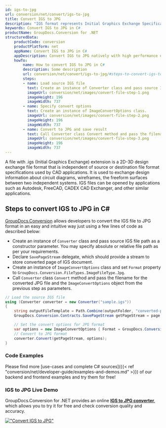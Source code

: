 ```yaml
---
id: igs-to-jpg
url: conversion/net/convert/igs-to-jpg
title: Convert IGS to JPG
description: "IGS format represents Initial Graphics Exchange Specification (IGES) with .igs extension. Learn how to convert IGS to JPG file programmatically in C# language using GroupDocs.Conversion for .NET library."
keywords: Convert IGS to JPG in C#
productName: GroupDocs.Conversion for .NET
structuredData:
    productCode: conversion
    productPlatform: net
    appName: Convert IGS to JPG in C#
    appDescription: Convert IGS to JPG natively with high performance using C# language and server side GroupDocs.Conversion for .NET APIs, without the use of any software like Microsoft or Open Office.
    howTo:
        name: How to convert IGS to JPG in C# 
        description: Some description
        url: conversion/net/convert/igs-to-jpg/#steps-to-convert-igs-to-jpg-in-c
        steps:
        - name: Load source IGS file 
          text: Create an instance of Converter class and pass source IGS file path as a constructor parameter. You may specify absolute or relative file path as per your requirements. 
          imageUrl: conversion/net/images/convert-file-step-1.png
          imageHeight: 196
          imageWidth: 737
        - name: Specify convert options 
          text: Create an instance of ImageConvertOptions class.
          imageUrl: conversion/net/images/convert-file-step-2.png
          imageHeight: 196
          imageWidth: 737
        - name: Convert to JPG and save result 
          text: Call Converter class Convert method and pass the filename for the converted HTML file and the ImageConvertOptions object from the previous step as parameters.
          imageUrl: conversion/net/images/convert-file-step-3.png
          imageHeight: 196
          imageWidth: 737
---
```


A file with .igs (Initial Graphics Exchange) extension is a 2D-3D design exchange file format that is independent of source or destination file format specifications used by CAD applications. It is used to exchange design information about circuit diagrams, wireframes, the freeform surfaces between two independent systems. IGS files can be opened by applications such as Autodesk, FreeCAD, CADEX CAD Exchanger, and other similar applications.

## Steps to convert IGS to JPG in C#

[GroupDocs.Conversion](https://products.groupdocs.com/conversion/net) allows developers to convert the IGS file to JPG format in an easy and intuitive way just using a few lines of code as described below:

* Create an instance of `Converter` class and pass source IGS file path as a constructor parameter. You may specify absolute or relative file path as per your requirements. 
* Declare `SavePageStream` delegate, which should provide a stream to store converted page of IGS document.
* Create an instance of `ImageConvertOptions` class and set `Format` property to `GroupDocs.Conversion.FileTypes.ImageFileType.Jpg`.
* Call `Converter` class `Convert` method and pass the filename for the converted JPG file and the `ImageConvertOptions` object from the previous step as parameters.

```csharp
// Load the source IGS file
using (Converter converter = new Converter("sample.igs"))
{
    string outputFileTemplate = Path.Combine(outputFolder, "converted-page-{0}.jpg");
    GroupDocs.Conversion.Contracts.SavePageStream getPageStream = page => new FileStream(string.Format(outputFileTemplate, page), FileMode.Create);

    // Set the convert options for JPG format
    var options = new ImageConvertOptions { Format = GroupDocs.Conversion.FileTypes.ImageFileType.Jpg };   
    // Convert to JPG format
    converter.Convert(getPageStream, options);
}
```

### Code Examples

Please find more [use-cases and complete C# sources]({{< ref "conversion/net/developer-guide/examples-and-demos.md" >}}) of our backend and frontend examples and try them for free!

### IGS to JPG Live Demo

GroupDocs.Conversion for .NET provides an online [**IGS to JPG converter**](https://products.groupdocs.app/conversion/igs-to-jpg), which allows you to try it for free and check conversion quality and accuracy.

[!["Convert IGS to JPG"](conversion/net/images/convert-to-jpg/convert-igs-to-jpg.png)](https://products.groupdocs.app/conversion/igs-to-jpg)
